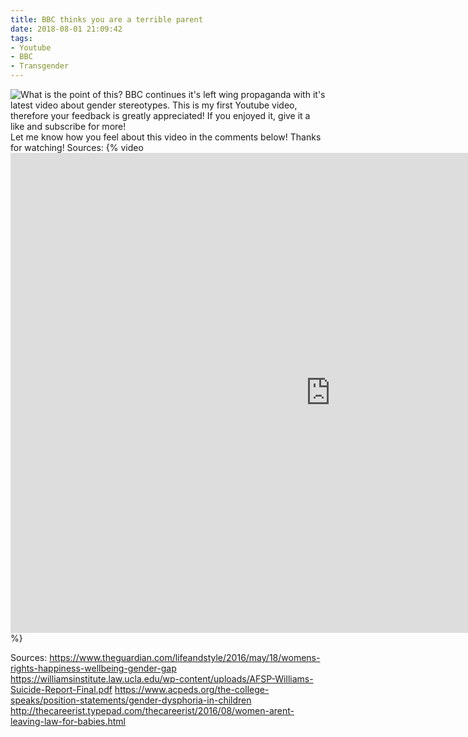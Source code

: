 ```yaml
---
title: BBC thinks you are a terrible parent
date: 2018-08-01 21:09:42
tags:
- Youtube
- BBC
- Transgender
---
```

![What is the point of this?](/images/bbcthumbnail.png)
BBC continues it's left wing propaganda with it's latest video about gender stereotypes.
This is my first Youtube video, therefore your feedback is greatly appreciated!
If you enjoyed it, give it a like and subscribe for more!<script async src="//pagead2.googlesyndication.com/pagead/js/adsbygoogle.js"></script><ins class="adsbygoogle" style="display:block; text-align:center;"  data-ad-layout="in-article"  data-ad-format="fluid"  data-ad-client="ca-pub-2164900147810573"  data-ad-slot="8817307412"></ins><script>(adsbygoogle = window.adsbygoogle || []).push({});</script>
Let me know how you feel about this video in the comments below!
Thanks for watching!
Sources: 
{% video <iframe width="1024" height="768" src="https://www.youtube.com/embed/B5bRU5SyfDU" frameborder="0" allow="autoplay; encrypted-media" allowfullscreen></iframe> %}

Sources:
https://www.theguardian.com/lifeandstyle/2016/may/18/womens-rights-happiness-wellbeing-gender-gap
https://williamsinstitute.law.ucla.edu/wp-content/uploads/AFSP-Williams-Suicide-Report-Final.pdf
https://www.acpeds.org/the-college-speaks/position-statements/gender-dysphoria-in-children
http://thecareerist.typepad.com/thecareerist/2016/08/women-arent-leaving-law-for-babies.html
